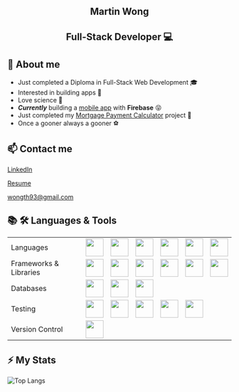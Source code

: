 <h2 align="center">Martin Wong</h2>
<h2 align="center">Full-Stack Developer 💻</h2>

## 💬 About me 
* Just completed a Diploma in Full-Stack Web Development 🎓
* Interested in building apps 🔨
* Love science 🧪
* ***Currently*** building a [mobile app](https://github.com/wonth93/shopping-cart-app/tree/main) with **Firebase** 😝
* Just completed my [Mortgage Payment Calculator](https://github.com/wonth93/Mortgage-Calculator) project 💸
* Once a gooner always a gooner ⚽

## 📫 Contact me

[LinkedIn](https://www.linkedin.com/in/wonth93/)

[Resume](https://resume.creddle.io/resume/432kimkd6ff)

wongth93@gmail.com

## 📚 🛠 Languages & Tools

<table>  
  <tr>
    <td>Languages</td>
    <td style="text-align: center">
      <img src="https://upload.wikimedia.org/wikipedia/commons/6/6a/JavaScript-logo.png" width="40">
    </td>
    <td style="text-align: center">
      <img src="https://upload.wikimedia.org/wikipedia/commons/thumb/7/73/Ruby_logo.svg/1920px-Ruby_logo.svg.png" width="40">
    </td>
    <td style="text-align: center">
      <img src="https://upload.wikimedia.org/wikipedia/commons/thumb/6/61/HTML5_logo_and_wordmark.svg/1920px-HTML5_logo_and_wordmark.svg.png" width="40">
    </td>
    <td style="text-align: center">
      <img src="https://upload.wikimedia.org/wikipedia/commons/thumb/d/d5/CSS3_logo_and_wordmark.svg/1024px-CSS3_logo_and_wordmark.svg.png" width="40">
    </td>
    <td style="text-align: center">
      <img src="https://upload.wikimedia.org/wikipedia/commons/thumb/c/c3/Python-logo-notext.svg/1280px-Python-logo-notext.svg.png" width="40">
    </td>
    <td style="text-align: center">
      <img src="https://upload.wikimedia.org/wikipedia/commons/thumb/1/18/ISO_C%2B%2B_Logo.svg/1280px-ISO_C%2B%2B_Logo.svg.png" width="40">
    </td>
  </tr>

  <tr>
    <td>Frameworks & Libraries</td>
    <td style="text-align: center">
      <img src="https://upload.wikimedia.org/wikipedia/commons/thumb/a/a7/React-icon.svg/1920px-React-icon.svg.png" width="40">
    </td>
    <td style="text-align: center">
      <img src="https://avatars.githubusercontent.com/u/10342521?s=200&v=4" width="40">
    </td>
    <td style="text-align: center">
      <img src="https://humancoders-formations.s3.amazonaws.com/uploads/course/logo/14/thumb_bigger_formation-node-js.png" width="40">
    </td>
    <td style="text-align: center">
      <img src="https://www.w3schools.com/whatis/img_ajax.jpg" width="40">
    </td>
    <td style="text-align: center">
      <img src="https://www.interviewbit.com/blog/wp-content/uploads/2021/10/jquery-logo-vertical_large_square.png" width="40">
    </td>
    <td style="text-align: center">
      <img src="https://camo.githubusercontent.com/2406788a5bdbf3d900427eecd883b5aa64c45435d14239f5eba9a2a08ac8dcd3/68747470733a2f2f6a737572742e6769746875622e696f2f6a61636b732d706f7274666f6c696f2f696d616765732f636f6c6f722d657870726573732d69636f6e2532302831292e706e67" width="40">
    </td>
  </tr>

  <tr>
    <td>Databases</td>
    <td style="text-align: center">
      <img src="https://upload.wikimedia.org/wikipedia/en/thumb/d/dd/MySQL_logo.svg/2560px-MySQL_logo.svg.png" width="40">
    </td>
    <td style="text-align: center">
      <img src="https://upload.wikimedia.org/wikipedia/commons/thumb/2/29/Postgresql_elephant.svg/1920px-Postgresql_elephant.svg.png" width="40">
    </td>
    <td style="text-align: center">
      <img src="https://camo.githubusercontent.com/dd4b2422ed3bfc9da88c43d18550375c66f9584327dff7ecc19315ce50b96f07/68747470733a2f2f7777772e766563746f726c6f676f2e7a6f6e652f6c6f676f732f66697265626173652f66697265626173652d69636f6e2e737667" width="40">
    </td>
  </tr>

  <tr>
    <td>Testing</td>
    <td style="text-align: center">
      <img src="https://user-images.githubusercontent.com/10525473/50372432-95dcd880-0611-11e9-9432-58de9be26b3b.png" width="40">
    </td>
    <td style="text-align: center">
      <img src="https://avatars.githubusercontent.com/u/22632046?s=200&v=4" width="40">
    </td>
    <td style="text-align: center">
      <img src="https://upload.wikimedia.org/wikipedia/commons/b/bb/Cypress_Software.png" width="40">
    </td>
    <td style="text-align: center">
      <img src="https://avatars.githubusercontent.com/u/8770005?s=48&v=4" width="40">
    </td>
    <td style="text-align: center">
      <img src="https://avatars.githubusercontent.com/u/1515293?s=200&v=4" width="40">
    </td>
  </tr>

  <tr>
    <td>Version Control</td>
    <td style="text-align: center">
      <img src="https://git-scm.com/images/logos/logomark-orange@2x.png" width="40">
    </td>
  </tr>

</table>

## ⚡ My Stats

![Top Langs](https://github-readme-stats.vercel.app/api/top-langs/?username=wonth93&size_weight=0.5&count_weight=0.5)

<!--
**wonth93/wonth93** is a ✨ _special_ ✨ repository because its `README.md` (this file) appears on your GitHub profile.

Here are some ideas to get you started:

- 🔭 I’m currently working on ...
- 🌱 I’m currently learning ...
- 👯 I’m looking to collaborate on ...
- 🤔 I’m looking for help with ...
- 💬 Ask me about ...
- 📫 How to reach me: ...
- 😄 Pronouns: ...
- ⚡ Fun fact: ...
-->
